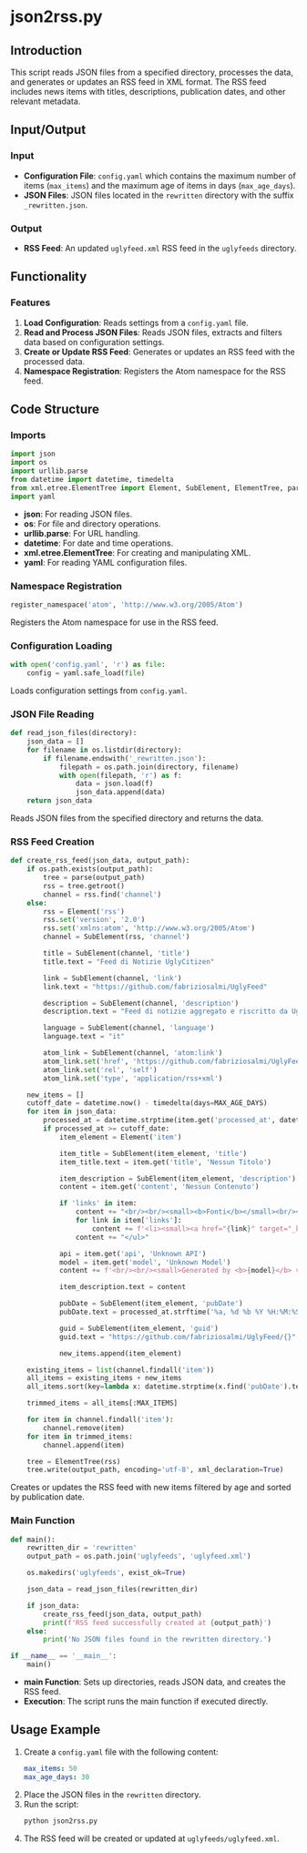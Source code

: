 # json2rss.py

## Introduction
This script reads JSON files from a specified directory, processes the data, and generates or updates an RSS feed in XML format. The RSS feed includes news items with titles, descriptions, publication dates, and other relevant metadata.

## Input/Output

### Input
- **Configuration File**: `config.yaml` which contains the maximum number of items (`max_items`) and the maximum age of items in days (`max_age_days`).
- **JSON Files**: JSON files located in the `rewritten` directory with the suffix `_rewritten.json`.

### Output
- **RSS Feed**: An updated `uglyfeed.xml` RSS feed in the `uglyfeeds` directory.

## Functionality

### Features
1. **Load Configuration**: Reads settings from a `config.yaml` file.
2. **Read and Process JSON Files**: Reads JSON files, extracts and filters data based on configuration settings.
3. **Create or Update RSS Feed**: Generates or updates an RSS feed with the processed data.
4. **Namespace Registration**: Registers the Atom namespace for the RSS feed.

## Code Structure

### Imports
```python
import json
import os
import urllib.parse
from datetime import datetime, timedelta
from xml.etree.ElementTree import Element, SubElement, ElementTree, parse, register_namespace
import yaml
```
- **json**: For reading JSON files.
- **os**: For file and directory operations.
- **urllib.parse**: For URL handling.
- **datetime**: For date and time operations.
- **xml.etree.ElementTree**: For creating and manipulating XML.
- **yaml**: For reading YAML configuration files.

### Namespace Registration
```python
register_namespace('atom', 'http://www.w3.org/2005/Atom')
```
Registers the Atom namespace for use in the RSS feed.

### Configuration Loading
```python
with open('config.yaml', 'r') as file:
    config = yaml.safe_load(file)
```
Loads configuration settings from `config.yaml`.

### JSON File Reading
```python
def read_json_files(directory):
    json_data = []
    for filename in os.listdir(directory):
        if filename.endswith('_rewritten.json'):
            filepath = os.path.join(directory, filename)
            with open(filepath, 'r') as f:
                data = json.load(f)
                json_data.append(data)
    return json_data
```
Reads JSON files from the specified directory and returns the data.

### RSS Feed Creation
```python
def create_rss_feed(json_data, output_path):
    if os.path.exists(output_path):
        tree = parse(output_path)
        rss = tree.getroot()
        channel = rss.find('channel')
    else:
        rss = Element('rss')
        rss.set('version', '2.0')
        rss.set('xmlns:atom', 'http://www.w3.org/2005/Atom')
        channel = SubElement(rss, 'channel')

        title = SubElement(channel, 'title')
        title.text = "Feed di Notizie UglyCitizen"

        link = SubElement(channel, 'link')
        link.text = "https://github.com/fabriziosalmi/UglyFeed"

        description = SubElement(channel, 'description')
        description.text = "Feed di notizie aggregato e riscritto da UglyCitizen"

        language = SubElement(channel, 'language')
        language.text = "it"

        atom_link = SubElement(channel, 'atom:link')
        atom_link.set('href', 'https://github.com/fabriziosalmi/UglyFeed/uglyfeeds/uglyfeed.xml')
        atom_link.set('rel', 'self')
        atom_link.set('type', 'application/rss+xml')

    new_items = []
    cutoff_date = datetime.now() - timedelta(days=MAX_AGE_DAYS)
    for item in json_data:
        processed_at = datetime.strptime(item.get('processed_at', datetime.now().isoformat()), '%Y-%m-%d %H:%M:%S')
        if processed_at >= cutoff_date:
            item_element = Element('item')

            item_title = SubElement(item_element, 'title')
            item_title.text = item.get('title', 'Nessun Titolo')

            item_description = SubElement(item_element, 'description')
            content = item.get('content', 'Nessun Contenuto')

            if 'links' in item:
                content += "<br/><br/><small><b>Fonti</b></small><br/><ul>"
                for link in item['links']:
                    content += f'<li><small><a href="{link}" target="_blank">{link}</a></small></li>'
                content += "</ul>"

            api = item.get('api', 'Unknown API')
            model = item.get('model', 'Unknown Model')
            content += f'<br/><br/><small>Generated by <b>{model}</b> via <b>{api.capitalize()}</b></small>'

            item_description.text = content

            pubDate = SubElement(item_element, 'pubDate')
            pubDate.text = processed_at.strftime('%a, %d %b %Y %H:%M:%S GMT')

            guid = SubElement(item_element, 'guid')
            guid.text = "https://github.com/fabriziosalmi/UglyFeed/{}".format(urllib.parse.quote(item.get('title', 'Nessun Titolo')))

            new_items.append(item_element)

    existing_items = list(channel.findall('item'))
    all_items = existing_items + new_items
    all_items.sort(key=lambda x: datetime.strptime(x.find('pubDate').text, '%a, %d %b %Y %H:%M:%S GMT'), reverse=True)

    trimmed_items = all_items[:MAX_ITEMS]

    for item in channel.findall('item'):
        channel.remove(item)
    for item in trimmed_items:
        channel.append(item)

    tree = ElementTree(rss)
    tree.write(output_path, encoding='utf-8', xml_declaration=True)
```
Creates or updates the RSS feed with new items filtered by age and sorted by publication date.

### Main Function
```python
def main():
    rewritten_dir = 'rewritten'
    output_path = os.path.join('uglyfeeds', 'uglyfeed.xml')

    os.makedirs('uglyfeeds', exist_ok=True)

    json_data = read_json_files(rewritten_dir)

    if json_data:
        create_rss_feed(json_data, output_path)
        print(f'RSS feed successfully created at {output_path}')
    else:
        print('No JSON files found in the rewritten directory.')

if __name__ == '__main__':
    main()
```
- **main Function**: Sets up directories, reads JSON data, and creates the RSS feed.
- **Execution**: The script runs the main function if executed directly.

## Usage Example
1. Create a `config.yaml` file with the following content:
    ```yaml
    max_items: 50
    max_age_days: 30
    ```
2. Place the JSON files in the `rewritten` directory.
3. Run the script:
    ```bash
    python json2rss.py
    ```
4. The RSS feed will be created or updated at `uglyfeeds/uglyfeed.xml`.
